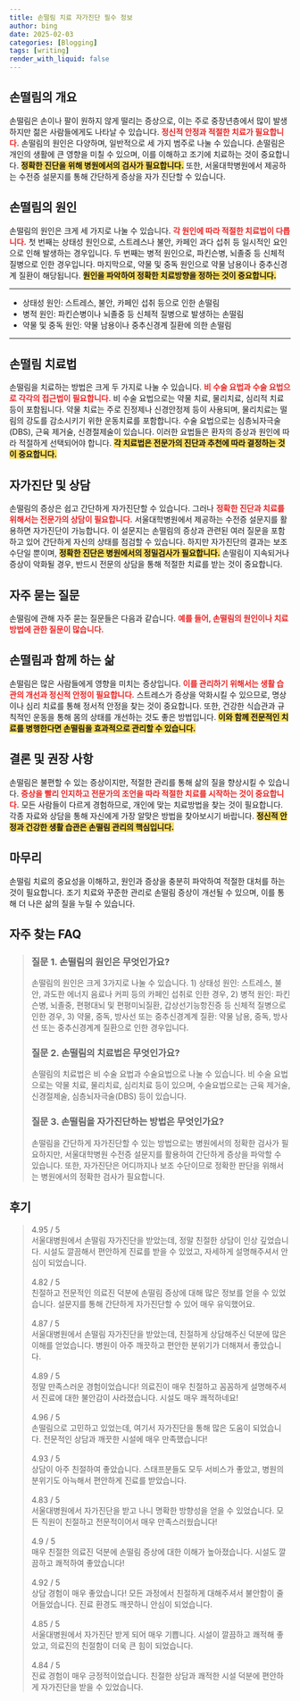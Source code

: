 ```yaml
---
title: 손떨림 치료 자가진단 필수 정보
author: bing
date: 2025-02-03
categories: [Blogging]
tags: [writing]
render_with_liquid: false
---
```



<h2 id='손떨림의 개요'>손떨림의 개요</h2>

<p>손떨림은 손이나 팔이 원하지 않게 떨리는 증상으로, 이는 주로 중장년층에서 많이 발생하지만 젊은 사람들에게도 나타날 수 있습니다. <b><span style="color: #ee2323;">정신적 안정과 적절한 치료가 필요합니다.</span></b> 손떨림의 원인은 다양하며, 일반적으로 세 가지 범주로 나눌 수 있습니다. 손떨림은 개인의 생활에 큰 영향을 미칠 수 있으며, 이를 이해하고 조기에 치료하는 것이 중요합니다. <b><span style="background-color: #ffe066;">정확한 진단을 위해 병원에서의 검사가 필요합니다.</span></b> 또한, 서울대학병원에서 제공하는 수전증 설문지를 통해 간단하게 증상을 자가 진단할 수 있습니다.</p>

<h2 id='손떨림의 원인'>손떨림의 원인</h2>

<p>손떨림의 원인은 크게 세 가지로 나눌 수 있습니다. <b><span style="color: #ee2323;">각 원인에 따라 적절한 치료법이 다릅니다.</span></b> 첫 번째는 상태성 원인으로, 스트레스나 불안, 카페인 과다 섭취 등 일시적인 요인으로 인해 발생하는 경우입니다. 두 번째는 병적 원인으로, 파킨슨병, 뇌졸중 등 신체적 질병으로 인한 경우입니다. 마지막으로, 약물 및 중독 원인으로 약물 남용이나 중추신경계 질환이 해당됩니다. <b><span style="background-color: #ffe066;">원인을 파악하여 정확한 치료방향을 정하는 것이 중요합니다.</span></b></p>

<hr />

<ul>
    <li>상태성 원인: 스트레스, 불안, 카페인 섭취 등으로 인한 손떨림</li>
    <li>병적 원인: 파킨슨병이나 뇌졸중 등 신체적 질병으로 발생하는 손떨림</li>
    <li>약물 및 중독 원인: 약물 남용이나 중추신경계 질환에 의한 손떨림</li>
</ul>

<hr />

<h2 id='손떨림 치료법'>손떨림 치료법</h2>

<p>손떨림을 치료하는 방법은 크게 두 가지로 나눌 수 있습니다. <b><span style="color: #ee2323;">비 수술 요법과 수술 요법으로 각각의 접근법이 필요합니다.</span></b> 비 수술 요법으로는 약물 치료, 물리치료, 심리적 치료 등이 포함됩니다. 약물 치료는 주로 진정제나 신경안정제 등이 사용되며, 물리치료는 떨림의 강도를 감소시키기 위한 운동치료를 포함합니다. 수술 요법으로는 심층뇌자극술(DBS), 근육 제거술, 신경절제술이 있습니다. 이러한 요법들은 환자의 증상과 원인에 따라 적절하게 선택되어야 합니다. <b><span style="background-color: #ffe066;">각 치료법은 전문가의 진단과 추천에 따라 결정하는 것이 중요합니다.</span></b></p>

<h2 id='자가진단 및 상담'>자가진단 및 상담</h2>

<p>손떨림의 증상은 쉽고 간단하게 자가진단할 수 있습니다. 그러나 <b><span style="color: #ee2323;">정확한 진단과 치료를 위해서는 전문가의 상담이 필요합니다.</span></b> 서울대학병원에서 제공하는 수전증 설문지를 활용하면 자가진단이 가능합니다. 이 설문지는 손떨림의 증상과 관련된 여러 질문을 포함하고 있어 간단하게 자신의 상태를 점검할 수 있습니다. 하지만 자가진단의 결과는 보조 수단일 뿐이며, <b><span style="background-color: #ffe066;">정확한 진단은 병원에서의 정밀검사가 필요합니다.</span></b> 손떨림이 지속되거나 증상이 악화될 경우, 반드시 전문의 상담을 통해 적절한 치료를 받는 것이 중요합니다.</p>

<h2 id='자주 묻는 질문'>자주 묻는 질문</h2>

<p>손떨림에 관해 자주 묻는 질문들은 다음과 같습니다. <b><span style="color: #ee2323;">예를 들어, 손떨림의 원인이나 치료방법에 관한 질문이 많습니다.</span></b></p>

<h2 id='손떨림과 함께 하는 삶'>손떨림과 함께 하는 삶</h2>

<p>손떨림은 많은 사람들에게 영향을 미치는 증상입니다. <b><span style="color: #ee2323;">이를 관리하기 위해서는 생활 습관의 개선과 정신적 안정이 필요합니다.</span></b> 스트레스가 증상을 악화시킬 수 있으므로, 명상이나 심리 치료를 통해 정서적 안정을 찾는 것이 중요합니다. 또한, 건강한 식습관과 규칙적인 운동을 통해 몸의 상태를 개선하는 것도 좋은 방법입니다. <b><span style="background-color: #ffe066;">이와 함께 전문적인 치료를 병행한다면 손떨림을 효과적으로 관리할 수 있습니다.</span></b></p>

<h2 id='결론 및 권장 사항'>결론 및 권장 사항</h2>

<p>손떨림은 불편할 수 있는 증상이지만, 적절한 관리를 통해 삶의 질을 향상시킬 수 있습니다. <b><span style="color: #ee2323;">증상을 빨리 인지하고 전문가의 조언을 따라 적절한 치료를 시작하는 것이 중요합니다.</span></b> 모든 사람들이 다르게 경험하므로, 개인에 맞는 치료방법을 찾는 것이 필요합니다. 각종 자료와 상담을 통해 자신에게 가장 알맞은 방법을 찾아보시기 바랍니다. <b><span style="background-color: #ffe066;">정신적 안정과 건강한 생활 습관은 손떨림 관리의 핵심입니다.</span></b></p>

<h2 id='마무리'>마무리</h2>

<p>손떨림 치료의 중요성을 이해하고, 원인과 증상을 충분히 파악하여 적절한 대처를 하는 것이 필요합니다. 조기 치료와 꾸준한 관리로 손떨림 증상이 개선될 수 있으며, 이를 통해 더 나은 삶의 질을 누릴 수 있습니다. </p>


<h2 id='자주_찾는_FAQ'>자주 찾는 FAQ</h2>
<div itemscope="" itemtype="https://schema.org/FAQPage"> 
<blockquote> 
<div itemscope="" itemprop="mainEntity" itemtype="https://schema.org/Question"> 
<h3 itemprop="name">질문 1. 손떨림의 원인은 무엇인가요?</h3> 
<div itemscope="" itemprop="acceptedAnswer" itemtype="https://schema.org/Answer"> 
<span itemprop="text"> 
<p>손떨림의 원인은 크게 3가지로 나눌 수 있습니다. 1) 상태성 원인: 스트레스, 불안, 과도한 에너지 음료나 커피 등의 카페인 섭취로 인한 경우, 2) 병적 원인: 파킨슨병, 뇌졸중, 편평대뇌 및 편평미뇌질환, 갑상선기능항진증 등 신체적 질병으로 인한 경우, 3) 약물, 중독, 방사선 또는 중추신경계계 질환: 약물 남용, 중독, 방사선 또는 중추신경계계 질환으로 인한 경우입니다.</p> 
</span> 
</div> 
</div> 

<div itemscope="" itemprop="mainEntity" itemtype="https://schema.org/Question"> 
<h3 itemprop="name">질문 2. 손떨림의 치료법은 무엇인가요?</h3> 
<div itemscope="" itemprop="acceptedAnswer" itemtype="https://schema.org/Answer"> 
<span itemprop="text"> 
<p>손떨림의 치료법은 비 수술 요법과 수술요법으로 나눌 수 있습니다. 비 수술 요법으로는 약물 치료, 물리치료, 심리치료 등이 있으며, 수술요법으로는 근육 제거술, 신경절제술, 심층뇌자극술(DBS) 등이 있습니다.</p> 
</span> 
</div> 
</div> 

<div itemscope="" itemprop="mainEntity" itemtype="https://schema.org/Question"> 
<h3 itemprop="name">질문 3. 손떨림을 자가진단하는 방법은 무엇인가요?</h3> 
<div itemscope="" itemprop="acceptedAnswer" itemtype="https://schema.org/Answer"> 
<span itemprop="text"> 
<p>손떨림을 간단하게 자가진단할 수 있는 방법으로는 병원에서의 정확한 검사가 필요하지만, 서울대학병원 수전증 설문지를 활용하여 간단하게 증상을 파악할 수 있습니다. 또한, 자가진단은 어디까지나 보조 수단이므로 정확한 판단을 위해서는 병원에서의 정확한 검사가 필요합니다.</p> 
</span> 
</div> 
</div> 
</blockquote> 
</div>
<h2 id='후기'>후기</h2>
<div itemscope itemtype="https://schema.org/Product">
  <blockquote>
  <div itemprop="review" itemscope itemtype="https://schema.org/Review">
      <div itemprop="reviewRating" itemscope itemtype="https://schema.org/Rating"> <span itemprop="ratingValue">4.95</span> / <span itemprop="bestRating">5</span> </div>
      <span itemprop="reviewBody">서울대병원에서 손떨림 자가진단을 받았는데, 정말 친절한 상담이 인상 깊었습니다. 시설도 깔끔해서 편안하게 진료를 받을 수 있었고, 자세하게 설명해주셔서 안심이 되었습니다.</span>
  </div>
  <br>
  <div itemprop="review" itemscope itemtype="https://schema.org/Review">
      <div itemprop="reviewRating" itemscope itemtype="https://schema.org/Rating"> <span itemprop="ratingValue">4.82</span> / <span itemprop="bestRating">5</span> </div>
      <span itemprop="reviewBody">친절하고 전문적인 의료진 덕분에 손떨림 증상에 대해 많은 정보를 얻을 수 있었습니다. 설문지를 통해 간단하게 자가진단할 수 있어 매우 유익했어요.</span>
  </div>
  <br>
  <div itemprop="review" itemscope itemtype="https://schema.org/Review">
      <div itemprop="reviewRating" itemscope itemtype="https://schema.org/Rating"> <span itemprop="ratingValue">4.87</span> / <span itemprop="bestRating">5</span> </div>
      <span itemprop="reviewBody">서울대병원에서 손떨림 자가진단을 받았는데, 친절하게 상담해주신 덕분에 많은 이해를 얻었습니다. 병원이 아주 깨끗하고 편안한 분위기가 더해져서 좋았습니다.</span>
  </div>
  <br>
  <div itemprop="review" itemscope itemtype="https://schema.org/Review">
      <div itemprop="reviewRating" itemscope itemtype="https://schema.org/Rating"> <span itemprop="ratingValue">4.89</span> / <span itemprop="bestRating">5</span> </div>
      <span itemprop="reviewBody">정말 만족스러운 경험이었습니다! 의료진이 매우 친절하고 꼼꼼하게 설명해주셔서 진료에 대한 불안감이 사라졌습니다. 시설도 매우 쾌적하네요!</span>
  </div>
  <br>
  <div itemprop="review" itemscope itemtype="https://schema.org/Review">
      <div itemprop="reviewRating" itemscope itemtype="https://schema.org/Rating"> <span itemprop="ratingValue">4.96</span> / <span itemprop="bestRating">5</span> </div>
      <span itemprop="reviewBody">손떨림으로 고민하고 있었는데, 여기서 자가진단을 통해 많은 도움이 되었습니다. 전문적인 상담과 깨끗한 시설에 매우 만족했습니다!</span>
  </div>
  <br>
  <div itemprop="review" itemscope itemtype="https://schema.org/Review">
      <div itemprop="reviewRating" itemscope itemtype="https://schema.org/Rating"> <span itemprop="ratingValue">4.93</span> / <span itemprop="bestRating">5</span> </div>
      <span itemprop="reviewBody">상담이 아주 친절하여 좋았습니다. 스태프분들도 모두 서비스가 좋았고, 병원의 분위기도 아늑해서 편안하게 진료를 받았습니다.</span>
  </div>
  <br>
  <div itemprop="review" itemscope itemtype="https://schema.org/Review">
      <div itemprop="reviewRating" itemscope itemtype="https://schema.org/Rating"> <span itemprop="ratingValue">4.83</span> / <span itemprop="bestRating">5</span> </div>
      <span itemprop="reviewBody">서울대병원에서 자가진단을 받고 나니 명확한 방향성을 얻을 수 있었습니다. 모든 직원이 친절하고 전문적이어서 매우 만족스러웠습니다!</span>
  </div>
  <br>
  <div itemprop="review" itemscope itemtype="https://schema.org/Review">
      <div itemprop="reviewRating" itemscope itemtype="https://schema.org/Rating"> <span itemprop="ratingValue">4.9</span> / <span itemprop="bestRating">5</span> </div>
      <span itemprop="reviewBody">매우 친절한 의료진 덕분에 손떨림 증상에 대한 이해가 높아졌습니다. 시설도 깔끔하고 쾌적하여 좋았습니다!</span>
  </div>
  <br>
  <div itemprop="review" itemscope itemtype="https://schema.org/Review">
      <div itemprop="reviewRating" itemscope itemtype="https://schema.org/Rating"> <span itemprop="ratingValue">4.92</span> / <span itemprop="bestRating">5</span> </div>
      <span itemprop="reviewBody">상담 경험이 매우 좋았습니다! 모든 과정에서 친절하게 대해주셔서 불안함이 줄어들었습니다. 진료 환경도 깨끗하니 안심이 되었습니다.</span>
  </div>
  <br>
  <div itemprop="review" itemscope itemtype="https://schema.org/Review">
      <div itemprop="reviewRating" itemscope itemtype="https://schema.org/Rating"> <span itemprop="ratingValue">4.85</span> / <span itemprop="bestRating">5</span> </div>
      <span itemprop="reviewBody">서울대병원에서 자가진단 받게 되어 매우 기쁩니다. 시설이 깔끔하고 쾌적해 좋았고, 의료진의 친절함이 더욱 큰 힘이 되었습니다.</span>
  </div>
  <br>
  <div itemprop="review" itemscope itemtype="https://schema.org/Review">
      <div itemprop="reviewRating" itemscope itemtype="https://schema.org/Rating"> <span itemprop="ratingValue">4.84</span> / <span itemprop="bestRating">5</span> </div>
      <span itemprop="reviewBody">진료 경험이 매우 긍정적이었습니다. 친절한 상담과 쾌적한 시설 덕분에 편안하게 자가진단을 받을 수 있었습니다.</span>
  </div>
  </blockquote>
</div>
